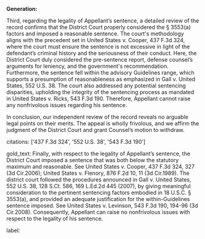 **Generation:**

Third, regarding the legality of Appellant’s sentence, a detailed review of the record confirms that the District Court properly considered the § 3553(a) factors and imposed a reasonable sentence. The court's methodology aligns with the precedent set in United States v. Cooper, 437 F.3d 324, where the court must ensure the sentence is not excessive in light of the defendant’s criminal history and the seriousness of their conduct. Here, the District Court duly considered the pre-sentence report, defense counsel’s arguments for leniency, and the government's recommendation. Furthermore, the sentence fell within the advisory Guidelines range, which supports a presumption of reasonableness as emphasized in Gall v. United States, 552 U.S. 38. The court also addressed any potential sentencing disparities, upholding the integrity of the sentencing process as mandated in United States v. Ricks, 543 F.3d 190. Therefore, Appellant cannot raise any nonfrivolous issues regarding his sentence.

In conclusion, our independent review of the record reveals no arguable legal points on their merits. The appeal is wholly frivolous, and we affirm the judgment of the District Court and grant Counsel’s motion to withdraw.

citations: ['437 F.3d 324', '552 U.S. 38', '543 F.3d 190']

gold_text: Finally, with respect to the legality of Appellant’s sentence, the District Court imposed a sentence that was both below the statutory maximum and reasonable. See United States v. Cooper, 437 F.3d 324, 327 (3d Cir.2006); United States v. Flenory, 876 F.2d 10, 11 (3d Cir.1989). The district court followed the procedures announced in Gall v. United States, 552 U.S. 38, 128 S.Ct. 586, 169 L.Ed.2d 445 (2007), by giving meaningful consideration to the pertinent sentencing factors embodied in 18 U.S.C. § 3553(a), and provided an adequate justification for the within-Guidelines sentence imposed. See United States v. Levinson, 543 F.3d 190, 194-96 (3d Cir.2008). Consequently, Appellant can raise no nonfrivolous issues with respect to the legality of his sentence.

label: 
